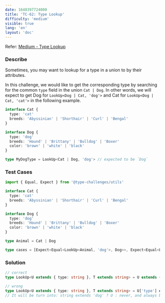 ```yaml
---
date: 1648397724000
title: 'TC-62: Type Lookup'
difficulty: 'medium'
visible: true
lang: 'en'
layout: 'doc'
---
```


Refer: [Medium - Type Lookup](https://github.com/type-challenges/type-challenges/blob/main/questions/00062-medium-type-lookup/README.md)

### Describe

Sometimes, you may want to lookup for a type in a union to by their attributes.

In this challenge, we would like to get the corresponding type by searching for the common `type` field in the union `Cat | Dog`. In other words, we will expect to get Dog for `LookUp<Dog | Cat, 'dog'>` and Cat for `LookUp<Dog | Cat, 'cat'>` in the following example.

```typescript
interface Cat {
  type: 'cat'
  breeds: 'Abyssinian' | 'Shorthair' | 'Curl' | 'Bengal'
}

interface Dog {
  type: 'dog'
  breeds: 'Hound' | 'Brittany' | 'Bulldog' | 'Boxer'
  color: 'brown' | 'white' | 'black'
}

type MyDogType = LookUp<Cat | Dog, 'dog'> // expected to be `Dog`
```

### Test Cases

```typescript
import { Equal, Expect } from '@type-challenges/utils'

interface Cat {
  type: 'cat'
  breeds: 'Abyssinian' | 'Shorthair' | 'Curl' | 'Bengal'
}

interface Dog {
  type: 'dog'
  breeds: 'Hound' | 'Brittany' | 'Bulldog' | 'Boxer'
  color: 'brown' | 'white' | 'black'
}

type Animal = Cat | Dog

type cases = [Expect<Equal<LookUp<Animal, 'dog'>, Dog>>, Expect<Equal<LookUp<Animal, 'cat'>, Cat>>]
```

### Solution

```typescript
// correct
type LookUp<U extends { type: string }, T extends string> = U extends { type: T } ? U : never

// wrong
type LookUp<U extends { type: string }, T extends string> = U['type'] extends T ? U : never
// It will be turn into: string extends 'dog' ? U : never, and always be never.
```
